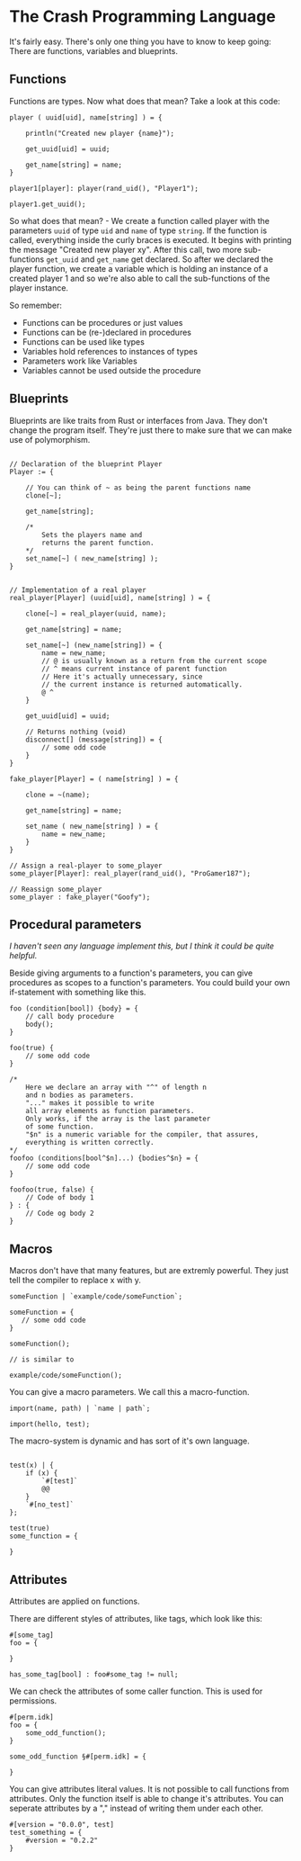 # The Crash Programming Language

It's fairly easy. There's only one thing you have to know to keep going: There are functions, variables and blueprints.

## Functions

Functions are types. Now what does that mean?
Take a look at this code: 

```crash
player ( uuid[uid], name[string] ) = {

    println("Created new player {name}");

    get_uuid[uid] = uuid;

    get_name[string] = name;
}

player1[player]: player(rand_uid(), "Player1");

player1.get_uuid();
```

So what does that mean? - 
We create a function called player with the parameters `uuid` of type `uid`
and `name` of type `string`. If the function is called, everything inside
the curly braces is executed. It begins with printing the message "Created new player xy".
After this call, two more sub-functions `get_uuid` and `get_name` get declared.
So after we declared the player function, we create a variable which is
holding an instance of a created player 1 and so we're also able to call the sub-functions
of the player instance.

So remember:

- Functions can be procedures or just values
- Functions can be (re-)declared in procedures
- Functions can be used like types
- Variables hold references to instances of types
- Parameters work like Variables
- Variables cannot be used outside the procedure

## Blueprints

Blueprints are like traits from Rust or interfaces from Java.
They don't change the program itself. They're just there
to make sure that we can make use of polymorphism.

```crash

// Declaration of the blueprint Player
Player := {

    // You can think of ~ as being the parent functions name
    clone[~];

    get_name[string];

    /* 
        Sets the players name and 
        returns the parent function.
    */
    set_name[~] ( new_name[string] );
}


// Implementation of a real player
real_player[Player] (uuid[uid], name[string] ) = {

    clone[~] = real_player(uuid, name);

    get_name[string] = name;

    set_name[~] (new_name[string]) = {
        name = new_name;
        // @ is usually known as a return from the current scope
        // ^ means current instance of parent function
        // Here it's actually unnecessary, since
        // the current instance is returned automatically.
        @ ^
    }

    get_uuid[uid] = uuid;

    // Returns nothing (void)
    disconnect[] (message[string]) = {
        // some odd code
    }
}

fake_player[Player] = ( name[string] ) = {

    clone = ~(name);

    get_name[string] = name;

    set_name ( new_name[string] ) = {
        name = new_name;
    }
}

// Assign a real-player to some_player
some_player[Player]: real_player(rand_uid(), "ProGamer187");

// Reassign some_player
some_player : fake_player("Goofy");
```

## Procedural parameters

*I haven't seen any language implement this, but
I think it could be quite helpful.*

Beside giving arguments to a function's parameters,
you can give procedures as scopes to a function's parameters.
You could build your own if-statement with something like this.

```crash
foo (condition[bool]) {body} = {
    // call body procedure
    body();
}

foo(true) {
    // some odd code
}

/* 
    Here we declare an array with "^" of length n
    and n bodies as parameters.
    "..." makes it possible to write
    all array elements as function parameters.
    Only works, if the array is the last parameter
    of some function.
    "$n" is a numeric variable for the compiler, that assures,
    everything is written correctly.
*/
foofoo (conditions[bool^$n]...) {bodies^$n} = {
    // some odd code
}

foofoo(true, false) {
    // Code of body 1
} : {
    // Code og body 2
}
```

## Macros

Macros don't have that many features, but are extremly powerful.
They just tell the compiler to replace x with y.

```crash
someFunction | `example/code/someFunction`;

someFunction = {
   // some odd code 
}

someFunction();

// is similar to

example/code/someFunction();
```

You can give a macro parameters. We call this a macro-function.

```crash
import(name, path) | `name | path`;

import(hello, test);
```

The macro-system is dynamic and has sort of it's own language.

```crash

test(x) | {
    if (x) {
        `#[test]`
        @@
    }
    `#[no_test]`
};

test(true)
some_function = {

}
```

## Attributes

Attributes are applied on functions.


There are different styles of attributes, like tags,
which look like this:

```crash
#[some_tag]
foo = {

}

has_some_tag[bool] : foo#some_tag != null;
```

We can check the attributes of some caller function.
This is used for permissions.

```crash
#[perm.idk]
foo = {
    some_odd_function();
}

some_odd_function §#[perm.idk] = {

}
```

You can give attributes literal values.
It is not possible to call functions from attributes.
Only the function itself is able to change it's attributes.
You can seperate attributes by a "," instead of writing
them under each other.

```crash
#[version = "0.0.0", test]
test_something = {
    #version = "0.2.2"
}
```


